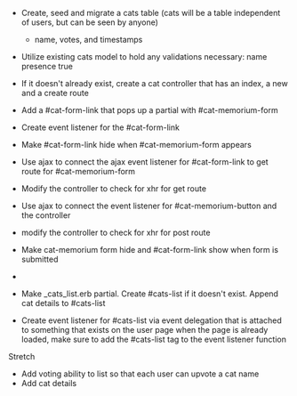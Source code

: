 * Create, seed and migrate a cats table (cats will be a table independent of users, but can be seen by anyone)
    - name, votes, and timestamps
* Utilize existing cats model to hold any validations necessary: name presence true
* If it doesn't already exist, create a cat controller that has an index, a new and a create route
* Add a #cat-form-link that pops up a partial with #cat-memorium-form
* Create event listener for the #cat-form-link
* Make #cat-form-link hide when #cat-memorium-form appears
* Use ajax to connect the ajax event listener for #cat-form-link to get route for #cat-memorium-form
* Modify the controller to check for xhr for get route
* Use ajax to connect the event listener for #cat-memorium-button and the controller
* modify the controller to check for xhr for post route

* Make cat-memorium form hide and #cat-form-link show when form is submitted
* 
* Make _cats_list.erb partial. Create #cats-list if it doesn't exist. Append cat details to #cats-list
* Create event listener for #cats-list via event delegation that is attached to something that exists on the user page when the page is already loaded, make sure to add the #cats-list tag to the event listener function

Stretch
* Add voting ability to list so that each user can upvote a cat name
* Add cat details


